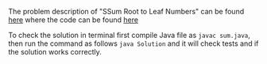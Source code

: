 The problem description of "SSum Root to Leaf Numbers" can be found [here](https://leetcode.com/problems/sum-root-to-leaf-numbers/) where the code can be found [here](https://github.com/aurimas13/Solutions-To-Problems/blob/main/LeetCode/Java%20Solutions/Sum%20Root%20to%20Leaf%20Numbers/sum.java)

To check the solution in terminal first compile Java file as `javac sum.java`, then run the command as follows `java Solution` and it will check tests and if the solution works correctly.
